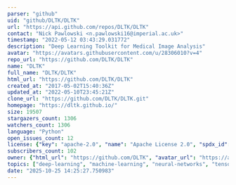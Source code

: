 ```yaml
---
parser: "github"
uid: "github/DLTK/DLTK"
url: "https://api.github.com/repos/DLTK/DLTK"
contact: "Nick Pawlowski <n.pawlowski16@imperial.ac.uk>"
timestamp: "2022-05-12 03:43:29.031772"
description: "Deep Learning Toolkit for Medical Image Analysis"
avatar: "https://avatars.githubusercontent.com/u/28306010?v=4"
repo_url: "https://github.com/DLTK/DLTK"
name: "DLTK"
full_name: "DLTK/DLTK"
html_url: "https://github.com/DLTK/DLTK"
created_at: "2017-05-02T15:40:36Z"
updated_at: "2022-05-10T23:45:21Z"
clone_url: "https://github.com/DLTK/DLTK.git"
homepage: "https://dltk.github.io/"
size: 19507
stargazers_count: 1306
watchers_count: 1306
language: "Python"
open_issues_count: 12
license: {"key": "apache-2.0", "name": "Apache License 2.0", "spdx_id": "Apache-2.0", "url": "https://api.github.com/licenses/apache-2.0", "node_id": "MDc6TGljZW5zZTI="}
subscribers_count: 102
owner: {"html_url": "https://github.com/DLTK", "avatar_url": "https://avatars.githubusercontent.com/u/28306010?v=4", "login": "DLTK", "type": "Organization"}
topics: ["deep-learning", "machine-learning", "neural-networks", "tensorflow", "medical-imaging", "data-science", "ml", "deep-neural-networks", "python", "medical", "dltk", "dltk-model-zoo", "neural-network", "neuroimaging", "cnn", "medical-image-processing"]
date: "2025-10-25 14:25:27.750983"
---
```

